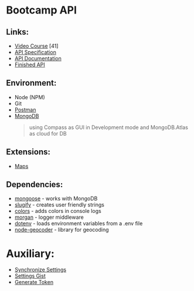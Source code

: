 # Bootcamp API

## Links:

- [Video Course](https://coursehunter.net/course/node-js-api-master-klass-s-express-i-mongodb) [41]
- [API Specification](https://gist.github.com/bradtraversy/01adb248df70fb29e98c30cf659042cf)
- [API Documentation](http://devcamper.io/)
- [Finished API](https://github.com/bradtraversy/devcamper-api)

## Environment:

- Node (NPM)
- Git
- [Postman](https://www.getpostman.com/)
- [MongoDB](https://www.mongodb.com/)
  > using Compass as GUI in Development mode and MongoDB.Atlas as cloud for DB

## Extensions:

- [Maps](https://developer.mapquest.com/)

## Dependencies:

- [mongoose](https://mongoosejs.com/) - works with MongoDB
- [slugify](https://www.npmjs.com/package/slugify) - creates user friendly strings
- [colors](https://www.npmjs.com/package/colors) - adds colors in console logs
- [morgan](https://www.npmjs.com/package/morgan) - logger middleware
- [dotenv](https://www.npmjs.com/package/dotenv) - loads environment variables from a .env file
- [node-geocoder](http://nchaulet.github.io/node-geocoder/) - library for geocoding

# Auxiliary:

- [Synchronize Settings](https://artslab.info/vscode/sync-vs-code-settings-between-devices)
- [Settings Gist](https://gist.github.com/aZolo77/50d2806dc21a142c0a6dad3288b48673)
- [Generate Token](https://github.com/settings/tokens/)
